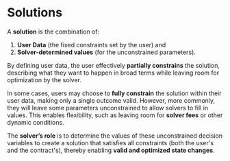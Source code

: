 # Solutions

A **solution** is the combination of:
1. **User Data** (the fixed constraints set by the user) and 
2. **Solver-determined values** (for the unconstrained parameters).

By defining user data, the user effectively **partially constrains** the solution, describing what they want to happen in broad terms while leaving room for optimization by the solver. 

In some cases, users may choose to **fully constrain** the solution within their user data, making only a single outcome valid. However, more commonly, they will leave some parameters unconstrained to allow solvers to fill in values. This enables flexibility, such as leaving room for **solver fees** or other dynamic conditions.

The **solver’s role** is to determine the values of these unconstrained decision variables to create a solution that satisfies all constraints (both the user's and the contract's), thereby enabling **valid and optimized state changes**.